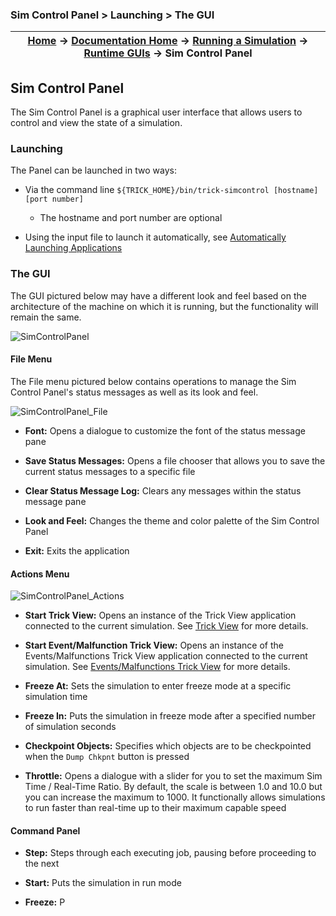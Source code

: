 ### Sim Control Panel > Launching > The GUI

| [Home](/trick) → [Documentation Home](../../Documentation-Home) → [Running a Simulation](../Running-a-Simulation) → [Runtime GUIs](Runtime-GUIs) → Sim Control Panel |
|------------------------------------------------------------------|

## Sim Control Panel

The Sim Control Panel is a graphical user interface that allows users to control and view the state of a simulation.

### Launching

The Panel can be launched in two ways:

- Via the command line `${TRICK_HOME}/bin/trick-simcontrol [hostname] [port number]`
  - The hostname and port number are optional

- Using the input file to launch it automatically, see [Automatically Launching Applications](Runtime-GUIs#automatically-launching-applications)

### The GUI

The GUI pictured below may have a different look and feel based on the architecture of the machine on which it is running, but the functionality will remain the same.

![SimControlPanel](images/SimControlPanel.jpg)

#### File Menu

The File menu pictured below contains operations to manage the Sim Control Panel's status messages as well as its look and feel.

![SimControlPanel_File](images/SCP_File.jpg)

- **Font:** Opens a dialogue to customize the font of the status message pane

- **Save Status Messages:** Opens a file chooser that allows you to save the current status messages to a specific file

- **Clear Status Message Log:** Clears any messages within the status message pane

- **Look and Feel:** Changes the theme and color palette of the Sim Control Panel

- **Exit:** Exits the application

#### Actions Menu

![SimControlPanel_Actions](images/SCP_Actions.jpg)

- **Start Trick View:** Opens an instance of the Trick View application connected to the current simulation. See [Trick View](TrickView) for more details.

- **Start Event/Malfunction Trick View:** Opens an instance of the Events/Malfunctions Trick View application connected to the current simulation. See [Events/Malfunctions Trick View](MalfunctionsTrickView) for more details.

- **Freeze At:** Sets the simulation to enter freeze mode at a specific simulation time

- **Freeze In:** Puts the simulation in freeze mode after a specified number of simulation seconds

- **Checkpoint Objects:** Specifies which objects are to be checkpointed when the `Dump Chkpnt` button is pressed

- **Throttle:** Opens a dialogue with a slider for you to set the maximum Sim Time / Real-Time Ratio. By default, the scale is between 1.0 and 10.0 but you can increase the maximum to 1000. It functionally allows simulations to run faster than real-time up to their maximum capable speed

#### Command Panel

- **Step:** Steps through each executing job, pausing before proceeding to the next

- **Start:** Puts the simulation in run mode

- **Freeze:** P
